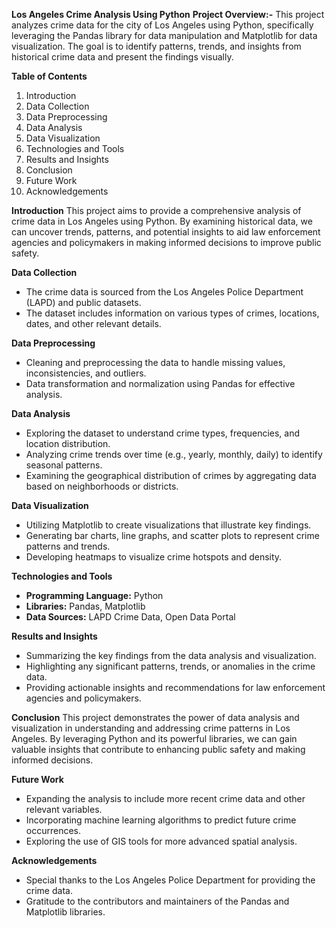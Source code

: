 **Los Angeles Crime Analysis Using Python**
**Project Overview:-**
This project analyzes crime data for the city of Los Angeles using Python, specifically leveraging the Pandas library for data manipulation 
and Matplotlib for data visualization. The goal is to identify patterns, trends, and insights from historical crime data and present the findings visually.

**Table of Contents**
1. Introduction
2. Data Collection
3. Data Preprocessing
4. Data Analysis
5. Data Visualization
6. Technologies and Tools
7. Results and Insights
8. Conclusion
9. Future Work
10. Acknowledgements

**Introduction**
This project aims to provide a comprehensive analysis of crime data in Los Angeles using Python. 
By examining historical data, we can uncover trends, patterns, and potential insights to aid law enforcement agencies 
and policymakers in making informed decisions to improve public safety.

**Data Collection**
- The crime data is sourced from the Los Angeles Police Department (LAPD) and public datasets.
- The dataset includes information on various types of crimes, locations, dates, and other relevant details.

**Data Preprocessing**
- Cleaning and preprocessing the data to handle missing values, inconsistencies, and outliers.
- Data transformation and normalization using Pandas for effective analysis.

**Data Analysis**
- Exploring the dataset to understand crime types, frequencies, and location distribution.
- Analyzing crime trends over time (e.g., yearly, monthly, daily) to identify seasonal patterns.
- Examining the geographical distribution of crimes by aggregating data based on neighborhoods or districts.

**Data Visualization**
- Utilizing Matplotlib to create visualizations that illustrate key findings.
- Generating bar charts, line graphs, and scatter plots to represent crime patterns and trends.
- Developing heatmaps to visualize crime hotspots and density.

**Technologies and Tools**
- **Programming Language:** Python
- **Libraries:** Pandas, Matplotlib
- **Data Sources:** LAPD Crime Data, Open Data Portal

**Results and Insights**
- Summarizing the key findings from the data analysis and visualization.
- Highlighting any significant patterns, trends, or anomalies in the crime data.
- Providing actionable insights and recommendations for law enforcement agencies and policymakers.

**Conclusion**
This project demonstrates the power of data analysis and visualization in understanding and addressing crime patterns in Los Angeles. 
By leveraging Python and its powerful libraries, we can gain valuable insights that contribute to enhancing public safety and making informed decisions.

**Future Work**
- Expanding the analysis to include more recent crime data and other relevant variables.
- Incorporating machine learning algorithms to predict future crime occurrences.
- Exploring the use of GIS tools for more advanced spatial analysis.

**Acknowledgements**
- Special thanks to the Los Angeles Police Department for providing the crime data.
- Gratitude to the contributors and maintainers of the Pandas and Matplotlib libraries.
